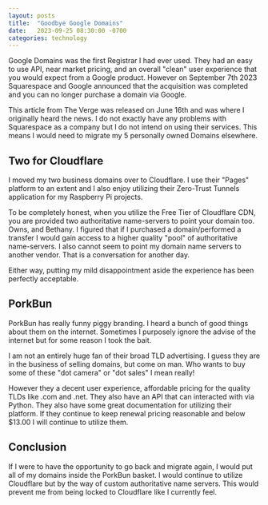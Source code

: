 ```yaml
---
layout: posts
title:  "Goodbye Google Domains"
date:   2023-09-25 08:30:00 -0700
categories: technology
---
```

Google Domains was the first Registrar I had ever used. They had an easy to use API, near market pricing, and an overall "clean" user experience that you would expect from a Google product. However on September 7th 2023 Squarespace and Google announced that the acquisition was completed and you can no longer purchase a domain via Google.

This article from The Verge was released on June 16th and was where I originally heard the news. I do not exactly have any problems with Squarespace as a company but I do not intend on using their services. This means I would need to migrate my 5 personally owned Domains elsewhere.

## Two for Cloudflare

I moved my two business domains over to Cloudflare. I use their "Pages" platform to an extent and I also enjoy utilizing their Zero-Trust Tunnels application for my Raspberry Pi projects.

To be completely honest, when you utilize the Free Tier of Cloudflare CDN, you are provided two authoritative name-servers to point your domain too. Owns, and Bethany. I figured that if I purchased a domain/performed a transfer I would gain access to a higher quality "pool" of authoritative name-servers. I also cannot seem to point my domain name servers to another vendor. That is a conversation for another day.

Either way, putting my mild disappointment aside the experience has been perfectly acceptable.

## PorkBun

PorkBun has really funny piggy branding. I heard a bunch of good things about them on the internet. Sometimes I purposely ignore the advise of the internet but for some reason I took the bait.

I am not an entirely huge fan of their broad TLD advertising. I guess they are in the business of selling domains, but come on man. Who wants to buy some of these "dot camera" or "dot sales"  I mean really!

However they a decent user experience, affordable pricing for the quality TLDs like .com and .net. They also have an API that can interacted with via Python. They also have some great documentation for utilizing their platform. If they continue to keep renewal pricing reasonable and below $13.00 I will continue to utilize them.

## Conclusion

If I were to have the opportunity to go back and migrate again, I would put all of my domains inside the PorkBun basket. I would continue to utilize Cloudflare but by the way of custom authoritative name servers. This would prevent me from being locked to Cloudflare like I currently feel.
